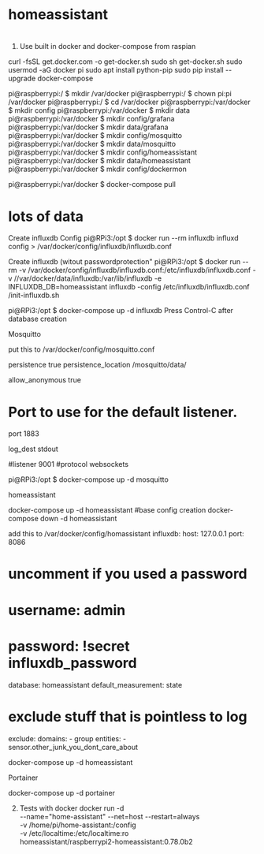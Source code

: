 # homeassistant
#

1. Use built in docker and docker-compose from raspian

curl -fsSL get.docker.com -o get-docker.sh
sudo sh get-docker.sh
sudo usermod -aG docker pi
sudo apt install python-pip
sudo pip install --upgrade docker-compose


pi@raspberrypi:/ $ mkdir /var/docker
pi@raspberrypi:/ $ chown pi:pi /var/docker
pi@raspberrypi:/ $ cd /var/docker
pi@raspberrypi:/var/docker $ mkdir config
pi@raspberrypi:/var/docker $ mkdir data
pi@raspberrypi:/var/docker $ mkdir config/grafana
pi@raspberrypi:/var/docker $ mkdir data/grafana
pi@raspberrypi:/var/docker $ mkdir config/mosquitto
pi@raspberrypi:/var/docker $ mkdir data/mosquitto
pi@raspberrypi:/var/docker $ mkdir config/homeassistant
pi@raspberrypi:/var/docker $ mkdir data/homeassistant
pi@raspberrypi:/var/docker $ mkdir config/dockermon

pi@raspberrypi:/var/docker $ docker-compose pull
# lots of data


Create influxdb Config
pi@RPi3:/opt $ docker run --rm influxdb influxd config > /var/docker/config/influxdb/influxdb.conf

Create influxdb (witout passwordprotection"
pi@RPi3:/opt $ docker run --rm -v /var/docker/config/influxdb/influxdb.conf:/etc/influxdb/influxdb.conf -v //var/docker/data/influxdb:/var/lib/influxdb -e INFLUXDB_DB=homeassistant influxdb -config /etc/influxdb/influxdb.conf /init-influxdb.sh


pi@RPi3:/opt $ docker-compose up -d influxdb
Press Control-C after database creation



Mosquitto 

put this to /var/docker/config/mosquitto.conf

persistence true
persistence_location /mosquitto/data/

allow_anonymous true

# Port to use for the default listener.
port 1883

log_dest stdout

#listener 9001
#protocol websockets

pi@RPi3:/opt $ docker-compose up -d mosquitto


homeassistant 

 docker-compose up -d homeassistant #base config creation
 docker-compose down -d homeassistant


add this to /var/docker/config/homassistant
influxdb:
  host: 127.0.0.1
  port: 8086
# uncomment if you used a password
#  username: admin  
#  password: !secret influxdb_password
  database: homeassistant
  default_measurement: state
# exclude stuff that is pointless to log
  exclude: 
    domains:
      - group 
    entities:
      - sensor.other_junk_you_dont_care_about

docker-compose up -d homeassistant


Portainer

docker-compose up -d portainer

2. Tests with docker
   docker run -d \
  --name="home-assistant" --net=host --restart=always \
  -v /home/pi/home-assistant:/config \
  -v /etc/localtime:/etc/localtime:ro \
  homeassistant/raspberrypi2-homeassistant:0.78.0b2
